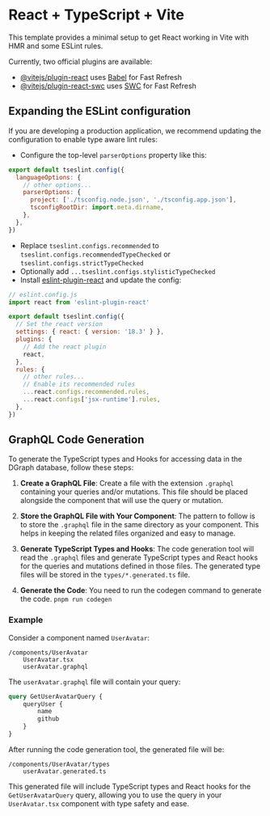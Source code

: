 # React + TypeScript + Vite

This template provides a minimal setup to get React working in Vite with HMR and some ESLint rules.

Currently, two official plugins are available:

- [@vitejs/plugin-react](https://github.com/vitejs/vite-plugin-react/blob/main/packages/plugin-react/README.md) uses [Babel](https://babeljs.io/) for Fast Refresh
- [@vitejs/plugin-react-swc](https://github.com/vitejs/vite-plugin-react-swc) uses [SWC](https://swc.rs/) for Fast Refresh

## Expanding the ESLint configuration

If you are developing a production application, we recommend updating the configuration to enable type aware lint rules:

- Configure the top-level `parserOptions` property like this:

```js
export default tseslint.config({
  languageOptions: {
    // other options...
    parserOptions: {
      project: ['./tsconfig.node.json', './tsconfig.app.json'],
      tsconfigRootDir: import.meta.dirname,
    },
  },
})
```

- Replace `tseslint.configs.recommended` to `tseslint.configs.recommendedTypeChecked` or `tseslint.configs.strictTypeChecked`
- Optionally add `...tseslint.configs.stylisticTypeChecked`
- Install [eslint-plugin-react](https://github.com/jsx-eslint/eslint-plugin-react) and update the config:

```js
// eslint.config.js
import react from 'eslint-plugin-react'

export default tseslint.config({
  // Set the react version
  settings: { react: { version: '18.3' } },
  plugins: {
    // Add the react plugin
    react,
  },
  rules: {
    // other rules...
    // Enable its recommended rules
    ...react.configs.recommended.rules,
    ...react.configs['jsx-runtime'].rules,
  },
})
```


## GraphQL Code Generation

To generate the TypeScript types and Hooks for accessing data in the DGraph database, follow these steps:

1. **Create a GraphQL File**: Create a file with the extension ```.graphql``` containing your queries and/or mutations. This file should be placed alongside the component that will use the query or mutation.

2. **Store the GraphQL File with Your Component**: The pattern to follow is to store the ```.graphql``` file in the same directory as your component. This helps in keeping the related files organized and easy to manage.

3. **Generate TypeScript Types and Hooks**: The code generation tool will read the ```.graphql``` files and generate TypeScript types and React hooks for the queries and mutations defined in those files. The generated type files will be stored in the ```types/*.generated.ts``` file.

4. **Generate the Code**: You need to run the codegen command to generate the code. `pnpm run codegen`

### Example

Consider a component named ```UserAvatar```:

```
/components/UserAvatar
    UserAvatar.tsx
    userAvatar.graphql
```

The ```userAvatar.graphql``` file will contain your query:

```graphql
query GetUserAvatarQuery {
    queryUser {
        name
        github
    }
}
```

After running the code generation tool, the generated file will be:

```
/components/UserAvatar/types
    userAvatar.generated.ts
```

This generated file will include TypeScript types and React hooks for the ```GetUserAvatarQuery``` query, allowing you to use the query in your ```UserAvatar.tsx``` component with type safety and ease.
